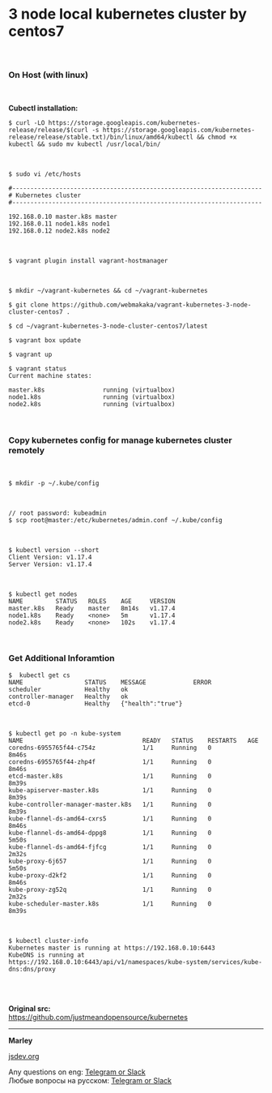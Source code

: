 # 3 node local kubernetes cluster by centos7


<br/>

### On Host (with linux)

<br/>

**Cubectl installation:**

```
$ curl -LO https://storage.googleapis.com/kubernetes-release/release/$(curl -s https://storage.googleapis.com/kubernetes-release/release/stable.txt)/bin/linux/amd64/kubectl && chmod +x kubectl && sudo mv kubectl /usr/local/bin/
```

<br/>

    $ sudo vi /etc/hosts

```
#---------------------------------------------------------------------
# Kubernetes cluster
#---------------------------------------------------------------------

192.168.0.10 master.k8s master
192.168.0.11 node1.k8s node1
192.168.0.12 node2.k8s node2
```

<br/>

    $ vagrant plugin install vagrant-hostmanager

<br/>

    $ mkdir ~/vagrant-kubernetes && cd ~/vagrant-kubernetes

    $ git clone https://github.com/webmakaka/vagrant-kubernetes-3-node-cluster-centos7 .

    $ cd ~/vagrant-kubernetes-3-node-cluster-centos7/latest

    $ vagrant box update

    $ vagrant up

    $ vagrant status
    Current machine states:

    master.k8s                running (virtualbox)
    node1.k8s                 running (virtualbox)
    node2.k8s                 running (virtualbox)


<br/>

### Copy kubernetes config for manage kubernetes cluster remotely

<br/>

    $ mkdir -p ~/.kube/config

<br/>

    // root password: kubeadmin
    $ scp root@master:/etc/kubernetes/admin.conf ~/.kube/config

<br/>

    $ kubectl version --short
    Client Version: v1.17.4
    Server Version: v1.17.4

<br/>

    $ kubectl get nodes
    NAME         STATUS   ROLES    AGE     VERSION
    master.k8s   Ready    master   8m14s   v1.17.4
    node1.k8s    Ready    <none>   5m      v1.17.4
    node2.k8s    Ready    <none>   102s    v1.17.4


<br/>

### Get Additional Inforamtion

    $  kubectl get cs
    NAME                 STATUS    MESSAGE             ERROR
    scheduler            Healthy   ok                  
    controller-manager   Healthy   ok                  
    etcd-0               Healthy   {"health":"true"}   


<br/>

    $ kubectl get po -n kube-system
    NAME                                 READY   STATUS    RESTARTS   AGE
    coredns-6955765f44-c754z             1/1     Running   0          8m46s
    coredns-6955765f44-zhp4f             1/1     Running   0          8m46s
    etcd-master.k8s                      1/1     Running   0          8m39s
    kube-apiserver-master.k8s            1/1     Running   0          8m39s
    kube-controller-manager-master.k8s   1/1     Running   0          8m39s
    kube-flannel-ds-amd64-cxrs5          1/1     Running   0          8m46s
    kube-flannel-ds-amd64-dppg8          1/1     Running   0          5m50s
    kube-flannel-ds-amd64-fjfcg          1/1     Running   0          2m32s
    kube-proxy-6j657                     1/1     Running   0          5m50s
    kube-proxy-d2kf2                     1/1     Running   0          8m46s
    kube-proxy-zg52q                     1/1     Running   0          2m32s
    kube-scheduler-master.k8s            1/1     Running   0          8m39s


<br/>

    $ kubectl cluster-info
    Kubernetes master is running at https://192.168.0.10:6443
    KubeDNS is running at https://192.168.0.10:6443/api/v1/namespaces/kube-system/services/kube-dns:dns/proxy



<br/>
<br/>

**Original src:**  
https://github.com/justmeandopensource/kubernetes


---

**Marley**

<a href="https://jsdev.org">jsdev.org</a>

Any questions on eng: <a href="https://jsdev.org/chat/">Telegram or Slack</a>  
Любые вопросы на русском: <a href="https://jsdev.ru/chat/">Telegram or Slack</a>

